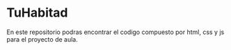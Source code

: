 # TuHabitad

 En este repositorio podras encontrar el codigo compuesto por html, css y js para el proyecto de aula.